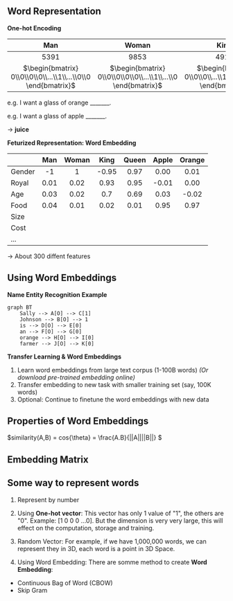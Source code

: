 ## Word Representation
**One-hot Encoding**

|Man|Woman|King|Queen|Apple|Orange|
|:-:|:-:|:-:|:-:|:-:|:-:|
|5391|9853|4914|7157|456|6257|
|$\begin{bmatrix} 0\\0\\0\\0\\...\\1\\...\\0\\0 \end{bmatrix}$|$\begin{bmatrix} 0\\0\\0\\0\\0\\...\\1\\...\\0 \end{bmatrix}$|$\begin{bmatrix} 0\\0\\0\\...\\1\\...\\0\\0\\0 \end{bmatrix}$|$\begin{bmatrix} 0\\0\\0\\0\\0\\...\\1\\...\\0 \end{bmatrix}$|$\begin{bmatrix} 0\\...\\1\\...\\0\\0\\0\\0\\0 \end{bmatrix} $|$\begin{bmatrix} 0\\0\\0\\0\\0\\...\\1\\...\\0 \end{bmatrix} $|

e.g. I want a glass of orange _______.

e.g. I want a glass of apple _______.

$\to$ **juice**

**Feturized Representation: Word Embedding**

||Man|Woman|King|Queen|Apple|Orange|
|-|:-:|:-:|:-:|:-:|:-:|:-:|
|Gender|-1|1|-0.95|0.97|0.00|0.01|
|Royal|0.01|0.02|0.93|0.95|-0.01|0.00|
|Age|0.03|0.02|0.7|0.69|0.03|-0.02|
|Food|0.04|0.01|0.02|0.01|0.95|0.97|
|Size|
|Cost|
|...|

$\to$ About 300 diffent features

## Using Word Embeddings

**Name Entity Recognition Example**

```mermaid
graph BT
    Sally --> A[O] --> C[1]
    Johnson --> B[O] --> 1
    is --> D[O] --> E[0]
    an --> F[O] --> G[0]
    orange --> H[O] --> I[0]
    farmer --> J[O] --> K[0]
```

**Transfer Learning & Word Embeddings**
1. Learn word embeddings from large text corpus (1-100B words) *(Or download pre-trained embedding online)*
2. Transfer embedding to new task with smaller training set (say, 100K words)
3. Optional: Continue to finetune the word embeddings with new data

## Properties of Word Embeddings

$similarity(A,B) = cos{\theta} = \frac{A.B}{||A||||B||} $

## Embedding Matrix

## Some way to represent words
1. Represent by number

2. Using **One-hot vector**: This vector has only 1 value of "1", the others are "0". Example: [1 0 0 0 ...0]. But the dimension is very very large, this will effect on the computation, storage and training.

3. Random Vector: For example, if we have 1,000,000 words, we can represent they in 3D, each word is a point in 3D Space.

3. Using Word Embedding: There are somme method to create **Word Embedding**:
- Continuous Bag of Word (CBOW)
- Skip Gram
